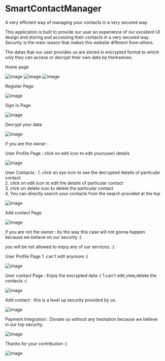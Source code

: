 # SmartContactManager
A very efficient way of managing your contacts in a very secured way. 

This application is built to provide our user an experience of our excellent UI design and storing and accessing their contacts in a very secured way.
Security is the main reason that makes this website different from others.

The datas that our user provides us are stored in encrypted format to which only they can access or decrypt their own data by themselves.

Home page

![image](https://user-images.githubusercontent.com/53347922/111899810-c1e79e00-8a54-11eb-882c-910e6a0b7f6d.png)
![image](https://user-images.githubusercontent.com/53347922/111899834-f65b5a00-8a54-11eb-910a-be61be58cbe1.png)
![image](https://user-images.githubusercontent.com/53347922/111899839-0a06c080-8a55-11eb-953e-8a27bb98c5c8.png)

Register Page

![image](https://user-images.githubusercontent.com/53347922/111899864-2b67ac80-8a55-11eb-80cf-cd941f4a9539.png)

Sign In Page

![image](https://user-images.githubusercontent.com/53347922/111899891-6073ff00-8a55-11eb-81bd-429061d499f4.png)

Decrypt your data 

![image](https://user-images.githubusercontent.com/53347922/111899927-a204aa00-8a55-11eb-847e-52027067894d.png)

if you are the owner <Valid key> :

User Profile Page : click on edit icon to edit your(user) details  

![image](https://user-images.githubusercontent.com/53347922/111900086-73d39a00-8a56-11eb-873c-5142656f1d62.png)

User Contacts : 
    1. click on eye icon to see the decrypted details of particular contact  
    2. click on edit icon to edit the details of particular contact  
    3. click on delete icon to delete the particular contact  
    4. You can directly search your contacts from the search provided at the top

![image](https://user-images.githubusercontent.com/53347922/111900675-eabe6200-8a59-11eb-90fe-a048d266bf2c.png)

Add contact Page

![image](https://user-images.githubusercontent.com/53347922/111900723-35d87500-8a5a-11eb-8405-7f03cf73a002.png)

if you are not the owner <Not Valid Key>  : by the way this case will not gonna happen because we believe on our security :)

you will be not allowed to enjoy any of our services. :(

User Profile Page
    1. can't edit anymore :(

![image](https://user-images.githubusercontent.com/53347922/111900855-d464d600-8a5a-11eb-8985-f5240886e655.png)

User contact Page : Enjoy the encrypted data :)
    1.can't edit,view,delete the contacts :(

![image](https://user-images.githubusercontent.com/53347922/111900884-fc543980-8a5a-11eb-9278-750026b2e41d.png)

Add contact : this is a level up security provided by us.

![image](https://user-images.githubusercontent.com/53347922/111900964-6240c100-8a5b-11eb-8226-6f94b0b55850.png)

Payment Integration : Donate us without any hesitation because we believe in our top security. 

![image](https://user-images.githubusercontent.com/53347922/111901199-84870e80-8a5c-11eb-9492-611cba14ade0.png)

Thanks for your contribution :)

![image](https://user-images.githubusercontent.com/53347922/111901209-8fda3a00-8a5c-11eb-8821-9639fd718ef5.png)





